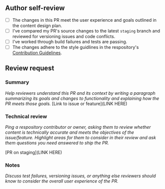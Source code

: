 ## Author self-review

- [ ] The changes in this PR meet the user experience and goals outlined in the content design plan.
- [ ] I've compared my PR's source changes to the latest `staging` branch and reviewed for versioning issues and code conflicts.
- [ ] I've worked through build failures and tests are passing.
- [ ] The changes adhere to the style guidlines in the respository's [Contribution Guidelines](../CONTRIBUTING.md#contribution-guidelines).

## Review request

### Summary

_Help reviewers understand this PR and its context by writing a paragraph summarizing its goals and changes to functionality and explaining how the PR meets those goals._
[Link to issue or feature](LINK HERE)

### Technical review

_Ping a respository contributor or owner, asking them to review whether content is technically accurate and meets the objectives of the issue/feature._
_Highlight areas for them to consider in their review and ask them questions you need answered to ship the PR._

[PR on staging](LINK HERE)

### Notes

_Discuss test failures, versioning issues, or anything else reviewers should know to consider the overall user experience of the PR._